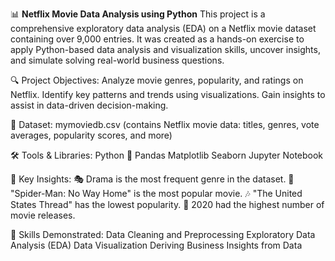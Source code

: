 📊 **Netflix Movie Data Analysis using Python**
This project is a comprehensive exploratory data analysis (EDA) on a Netflix movie dataset containing over 9,000 entries. It was created as a hands-on exercise to apply Python-based data analysis and visualization skills, uncover insights, and simulate solving real-world business questions.

🔍 Project Objectives:
Analyze movie genres, popularity, and ratings on Netflix.
Identify key patterns and trends using visualizations.
Gain insights to assist in data-driven decision-making.

📁 Dataset:
mymoviedb.csv (contains Netflix movie data: titles, genres, vote averages, popularity scores, and more)

🛠️ Tools & Libraries:
Python 🐍
Pandas
Matplotlib
Seaborn
Jupyter Notebook

📌 Key Insights:
🎭 Drama is the most frequent genre in the dataset.
🌟 "Spider-Man: No Way Home" is the most popular movie.
🎶 "The United States Thread" has the lowest popularity.
🎥 2020 had the highest number of movie releases.

🧠 Skills Demonstrated:
Data Cleaning and Preprocessing
Exploratory Data Analysis (EDA)
Data Visualization
Deriving Business Insights from Data

